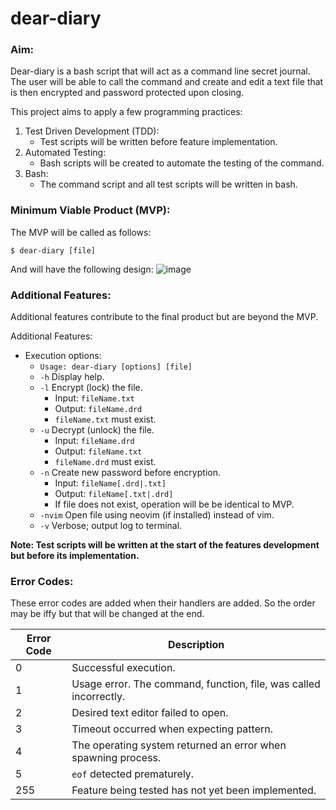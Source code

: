 # dear-diary

### Aim:
Dear-diary is a bash script that will act as a command line secret journal. The user will be able to call the command and create and edit a text file that is then encrypted and password protected
upon closing.

This project aims to apply a few programming practices:
1) Test Driven Development (TDD):
	- Test scripts will be written before feature implementation.
 2) Automated Testing:
	- Bash scripts will be created to automate the testing of the command.
 3) Bash:
	- The command script and all test scripts will be written in bash.

### Minimum Viable Product (MVP):
The MVP will be called as follows:
```
$ dear-diary [file]
```

And will have the following design:
![image](https://github.com/user-attachments/assets/ea2e4b62-88ca-45d1-9640-5b413c3c1f70)

### Additional Features:
Additional features contribute to the final product but are beyond the MVP.

Additional Features:
- Execution options:
	- `Usage: dear-diary [options] [file]`
	- `-h` Display help.
	- `-l` Encrypt (lock) the file.
		- Input: `fileName.txt`
		- Output: `fileName.drd`
		- `fileName.txt` must exist.
	- `-u` Decrypt (unlock) the file.
		- Input: `fileName.drd`
		- Output: `fileName.txt`
		- `fileName.drd` must exist.
	- `-n` Create new password before encryption.
		- Input: `fileName[.drd|.txt]`
		- Output: `fileName[.txt|.drd]`
		- If file does not exist, operation will be be identical to MVP.
	- `-nvim` Open file using neovim (if installed) instead of vim.
	- `-v` Verbose; output log to terminal.

**Note: Test scripts will be written at the start of the features development but before its implementation.**

### Error Codes:
These error codes are added when their handlers are added. So the order may be iffy but that will be changed at the end.

Error Code | Description
---|---
0|Successful execution.
1|Usage error. The command, function, file, was called incorrectly.
2|Desired text editor failed to open.
3|Timeout occurred when expecting pattern.
4|The operating system returned an error when spawning process.
5|`eof` detected prematurely.
255|Feature being tested has not yet been implemented.


